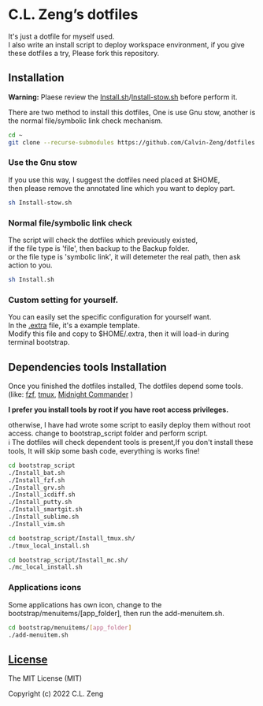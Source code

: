 # C.L. Zeng’s dotfiles

It's just a dotfile for myself used.  
I also write an install script to deploy workspace environment, if you give these dotfiles a try, Please fork this repository.

## Installation

**Warning:** Plaese review the [Install.sh](Install.sh)/[Install-stow.sh](Install-stow.sh) before perform it.  
  
There are two method to install this dotfiles, One is use Gnu stow, another is the normal file/symbolic link check mechanism.  

```bash
cd ~
git clone --recurse-submodules https://github.com/Calvin-Zeng/dotfiles.git && cd dotfiles
```

### Use the Gnu stow

If you use this way, I suggest the dotfiles need placed at $HOME,  
then please remove the annotated line which you want to deploy part.  

```bash
sh Install-stow.sh
```

### Normal file/symbolic link check

The script will check the dotfiles which previously existed,  
if the file type is 'file', then backup to the Backup folder.  
or the file type is 'symbolic link', it will detemeter the real path, then ask action to you.  

```bash
sh Install.sh
```

### Custom setting for yourself.

You can easily set the specific configuration for yourself want.  
In the [.extra](bash_library/.extra.example) file, it's a example template.  
Modify this file and copy to $HOME/.extra, then it will load-in during terminal bootstrap.  

## Dependencies tools Installation

Once you finished the dotfiles installed, The dotfiles depend some tools.(like:
[fzf](https://github.com/junegunn/fzf),
[tmux](https://github.com/tmux/tmux),
[Midnight Commander](https://github.com/MidnightCommander/mc)
)

**I prefer you install tools by root if you have root access privileges.**  
  
otherwise, I have had wrote some script to easily deploy them without root access. change to bootstrap_script folder and perform script.  
:information_source: The dotfiles will check dependent tools is present,If you don't install these tools, It will skip some bash code, everything is works fine!  

```bash
cd bootstrap_script
./Install_bat.sh
./Install_fzf.sh
./Install_grv.sh
./Install_icdiff.sh
./Install_putty.sh
./Install_smartgit.sh
./Install_sublime.sh
./Install_vim.sh

cd bootstrap_script/Install_tmux.sh/
./tmux_local_install.sh

cd bootstrap_script/Install_mc.sh/
./mc_local_install.sh
```

### Applications icons

Some applications has own icon, change to the bootstrap/menuitems/[app_folder], then run the add-menuitem.sh.  

```bash
cd bootstrap/menuitems/[app_folder]
./add-menuitem.sh
```

[License](LICENSE)
------------------

The MIT License (MIT)

Copyright (c) 2022 C.L. Zeng
